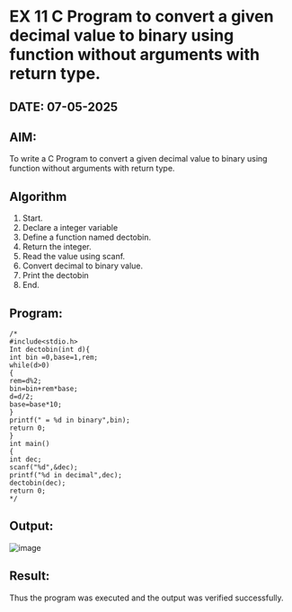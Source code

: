 # EX 11 C Program to convert a given decimal value to binary using function without arguments with return type.
## DATE: 07-05-2025
## AIM:
To write a C Program to convert a given decimal value to binary using function without arguments with return type.

## Algorithm
1. Start.
2. Declare a integer variable
3. Define a function named dectobin.
4. Return the integer.
5. Read the value using scanf.
6. Convert decimal to binary value.
7. Print the dectobin
8. End.    

## Program:
```
/*
#include<stdio.h>
Int dectobin(int d){
int bin =0,base=1,rem; 
while(d>0)
{
rem=d%2; 
bin=bin+rem*base; 
d=d/2; 
base=base*10;
}
printf(" = %d in binary",bin); 
return 0;
}
int main()
{
int dec; 
scanf("%d",&dec);
printf("%d in decimal",dec); 
dectobin(dec);
return 0;
*/
```

## Output:

![image](https://github.com/user-attachments/assets/9d0cc919-7417-45ab-bb86-a3d9a9cc2ff7)

## Result:
Thus the program was executed and the output was verified successfully.
